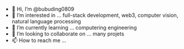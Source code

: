 - 👋 Hi, I’m @bubuding0809
- 👀 I’m interested in ... full-stack development, web3, computer vision, natural language processing
- 🌱 I’m currently learning ... computering engineering 
- 💞️ I’m looking to collaborate on ... many projets
- 📫 How to reach me ...

<!---
bubuding0809/bubuding0809 is a ✨ special ✨ repository because its `README.md` (this file) appears on your GitHub profile.
You can click the Preview link to take a look at your changes.
--->
